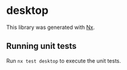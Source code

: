 # desktop

This library was generated with [Nx](https://nx.dev).

## Running unit tests

Run `nx test desktop` to execute the unit tests.
